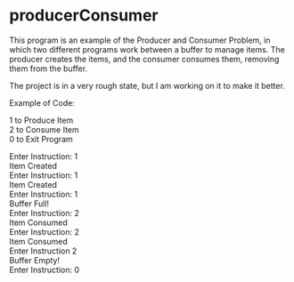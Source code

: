 # producerConsumer

This program is an example of the Producer and Consumer Problem, in which
two different programs work between a buffer to manage items. The producer
creates the items, and the consumer consumes them, removing them from the
buffer.

The project is in a very rough state, but I am working on it to make it better.


Example of Code:

1 to Produce Item  
2 to Consume Item  
0 to Exit Program  

Enter Instruction: 1  
Item Created  
Enter Instruction: 1  
Item Created  
Enter Instruction: 1  
Buffer Full!  
Enter Instruction: 2  
Item Consumed  
Enter Instruction: 2  
Item Consumed  
Enter Instruction 2  
Buffer Empty!  
Enter Instruction: 0  

